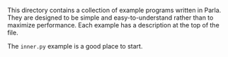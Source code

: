 This directory contains a collection of example programs written in Parla.
They are designed to be simple and easy-to-understand rather than to maximize performance.
Each example has a description at the top of the file.

The `inner.py` example is a good place to start.